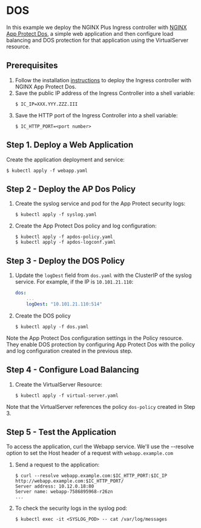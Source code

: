 # DOS

In this example we deploy the NGINX Plus Ingress controller with [NGINX App Protect Dos](https://www.nginx.com/products/nginx-app-protect-dos/), a simple web application and then configure load balancing and DOS protection for that application using the VirtualServer resource.

## Prerequisites

1. Follow the installation [instructions](../../docs/installation.md) to deploy the Ingress controller with NGINX App Protect Dos.
1. Save the public IP address of the Ingress Controller into a shell variable:
    ```
    $ IC_IP=XXX.YYY.ZZZ.III
    ```
1. Save the HTTP port of the Ingress Controller into a shell variable:
    ```
    $ IC_HTTP_PORT=<port number>
    ```

## Step 1. Deploy a Web Application

Create the application deployment and service:
```
$ kubectl apply -f webapp.yaml
```

## Step 2 - Deploy the AP Dos Policy

1. Create the syslog service and pod for the App Protect security logs:
    ```
    $ kubectl apply -f syslog.yaml
    ```
1. Create the App Protect Dos policy and log configuration:
    ```
    $ kubectl apply -f apdos-policy.yaml
    $ kubectl apply -f apdos-logconf.yaml
    ```

## Step 3 - Deploy the DOS Policy

1. Update the `logDest` field from `dos.yaml` with the ClusterIP of the syslog service. For example, if the IP is `10.101.21.110`:
    ```yaml
    dos:
        ...
        logDest: "10.101.21.110:514"
    ```

1. Create the DOS policy
    ```
    $ kubectl apply -f dos.yaml
    ```

Note the App Protect Dos configuration settings in the Policy resource. They enable DOS protection by configuring App Protect Dos with the policy and log configuration created in the previous step.

## Step 4 - Configure Load Balancing

1. Create the VirtualServer Resource:
    ```
    $ kubectl apply -f virtual-server.yaml
    ```

Note that the VirtualServer references the policy `dos-policy` created in Step 3.

## Step 5 - Test the Application

To access the application, curl the Webapp service. We'll use the --resolve option to set the Host header of a request with `webapp.example.com`

1. Send a request to the application:
    ```
    $ curl --resolve webapp.example.com:$IC_HTTP_PORT:$IC_IP http://webapp.example.com:$IC_HTTP_PORT/
    Server address: 10.12.0.18:80
    Server name: webapp-7586895968-r26zn
    ...
    ```

1. To check the security logs in the syslog pod:
    ```
    $ kubectl exec -it <SYSLOG_POD> -- cat /var/log/messages
    ```
